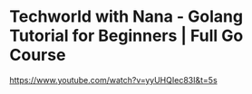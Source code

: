 # Techworld with Nana - Golang Tutorial for Beginners | Full Go Course

https://www.youtube.com/watch?v=yyUHQIec83I&t=5s

